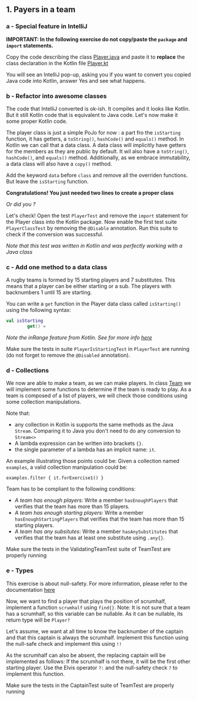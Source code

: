 ## 1. Payers in a team

### a - Special feature in IntelliJ
**IMPORTANT: In the following exercise do not copy/paste the `package` and `import` statements.**

Copy the code describing the class [Player.java](./../src/main/java/com/paulienvanalst/rugbymatch/team/Player.java) and
paste it to __replace__ the class declaration in the Kotlin file [Player.kt](../src/main/kotlin/com/paulienvanalst/rugbymatch/team/Player.kt)

You will see an  IntelliJ pop-up, asking you if you want to convert you copied Java code into Kotlin, answer Yes and see what happens.

### b - Refactor into awesome classes

The code that IntelliJ converted is ok-ish. It compiles and it looks like Kotlin. But it still Kotlin code that is equivalent to Java code. Let's now make it some proper Kotlin code.

The player class is just a simple PoJo for now : a part fro the `isStarting` function, it has getters, a `toString()`, `hashCode()` and `equals()` method. 
In Kotlin we can call that a data class. A data class will implicitly have getters for the members as they are public by default. It wil also have a `toString()`, `hashCode()`, and `equals()` method. 
Additionally, as we embrace immutability, a data class will also have a `copy()` method.

Add the keyword `data` before `class` and remove all the overriden functions. But leave the `isStarting` function.

**Congratulations! You just needed two lines to create a proper class**

_Or did you ?_ 

Let's check! Open the test `PlayerTest` and remove the `import` statement for the Player class into the Kotlin package.
Now enable the first test suite `PlayerClassTest` by removing the `@Disable` annotation. Run this suite to check if the conversion was successful.

*Note that this test was written in Kotlin and was perfectly working with a Java class*

###  c - Add one method to a data class

A rugby teams is formed by 15 starting players and 7 substitutes. This means that a player can be either starting or a sub. The players with backnumbers 1 until 15 are starting.

You can write a `get` function in the Player data class called `isStarting()` using the following syntax:

```kotlin
val isStarting
        get() = 
```
*Note the inRange feature from Kotlin. See for more info [here](https://kotlinlang.org/docs/reference/ranges.html)*

Make sure the tests in suite `PlayerIsStartingTest` in `PlayerTest` are running (do not forget to remove the `@Disabled` annotation).

###  d - Collections

We now are able to make a team, as we can make players.
In class [Team](../src/main/kotlin/com/paulienvanalst/rugbymatch/team/Team.kt) we will implement some functions to determine if the team is ready to play.
As a team is composed of a list of players, we will check those conditions using some collection manipulations. 

Note that:
 * any collection in Kotlin is supports the same methods as the Java `Stream`. Comparing it to Java you don't need to do any conversion to `Stream<>`
 * A lambda expression can be written into brackets `{}`.
 * the single parameter of a lambda has an implicit name: `it`.
 
 An example illustrating those points could be:  Given a collection named `examples`, a valid collection manipulation could be: 
 
 `examples.filter { it.forExercise1() }`

Team has to be compliant to the following conditions:
 - _A team has enough players:_ Write a member `hasEnoughPlayers` that verifies that the team has more than 15 players.
 - _A team has enough starting players:_ Write a member `hasEnoughStartingPlayers` that verifies that the team has more than 15 starting players.
 - _A team has any subsitutes_: Write a member `hasAnySubstitutes` that verifies that the team has at least one substitute using `.any{}`.


Make sure the tests in the ValidatingTeamTest suite of TeamTest are properly running

### e - Types
This exercise is about null-safety. For more information, please refer to the documentation [here](https://kotlinlang.org/docs/reference/null-safety.html)

Now, we want to find a player that plays the position of scrumhalf, implement a function `scrumhalf` using `find{}`.
Note: It is not sure that a team has a scrumhalf, so this variable can be nullable.
As it can be nullable, its return type will be `Player?`

Let's assume, we want at all time to know the backnumber of the captain and that this captain is always the scrumhalf.
Implement this function using the null-safe check and implement this using `!!`

As the scrumhalf can also be absent, the replacing captain will be implemented as follows: 
If the scrumhalf is not there, it will be the first other starting player.
Use the Elvis operator `?:` and the null-safety check `?` to implement this function.

Make sure the tests in the CaptainTest suite of TeamTest are properly running
